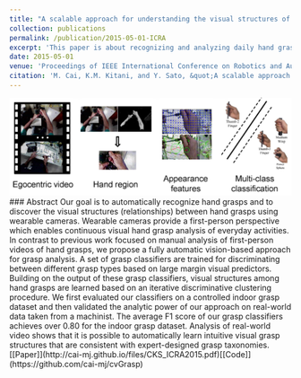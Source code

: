 ```yaml
---
title: "A scalable approach for understanding the visual structures of hand grasps"
collection: publications
permalink: /publication/2015-05-01-ICRA
excerpt: 'This paper is about recognizing and analyzing daily hand grasp usage with a wearable camera'
date: 2015-05-01
venue: 'Proceedings of IEEE International Conference on Robotics and Automation (ICRA)'
citation: 'M. Cai, K.M. Kitani, and Y. Sato, &quot;A scalable approach for understanding the visual structures of hand grasps,&quot; <i>Proceedings of IEEE International Conference on Robotics and Automation (ICRA)</i>, pp. 1360-1366, 2015.'
---
```


<img class="img-responsive" src="/images/ICRA2015_concept.png">
### Abstract
Our goal is to automatically recognize hand grasps and to discover the visual structures (relationships) between hand grasps using wearable cameras. Wearable cameras provide a first-person perspective which enables continuous visual hand grasp analysis of everyday activities. In contrast to previous work focused on manual analysis of first-person videos of hand grasps, we propose a fully automatic vision-based approach for grasp analysis. A set of grasp classifiers are trained for discriminating between different grasp types based on large margin visual predictors. Building on the output of these grasp classifiers, visual structures among hand grasps are learned based on an iterative discriminative clustering procedure. We first evaluated our classifiers on a controlled indoor grasp dataset and then validated the analytic power of our approach on real-world data taken from a machinist. The average F1 score of our grasp classifiers achieves over 0.80 for the indoor grasp dataset. Analysis of real-world video shows that it is possible to automatically learn intuitive visual grasp structures that are consistent with expert-designed grasp taxonomies.
[[Paper]](http://cai-mj.github.io/files/CKS_ICRA2015.pdf)[[Code]](https://github.com/cai-mj/cvGrasp)

